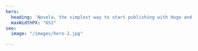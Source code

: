 ```yaml
---
hero:
  heading: 'Novela, the simplest way to start publishing with Hugo and Forestry. '
  maxWidthPX: "652"
seo:
  image: "/images/hero-2.jpg"

---
```

